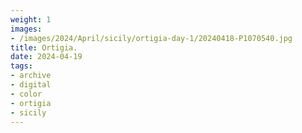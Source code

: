 ```yaml
---
weight: 1
images:
- /images/2024/April/sicily/ortigia-day-1/20240418-P1070540.jpg
title: Ortigia.
date: 2024-04-19
tags:
- archive
- digital
- color
- ortigia
- sicily
---
```


